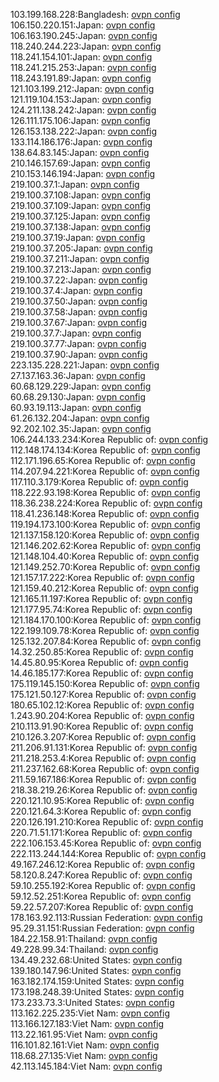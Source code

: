 103.199.168.228:Bangladesh: [ovpn config](vpn/103_199_168_228.ovpn)  
106.150.220.151:Japan: [ovpn config](vpn/106_150_220_151.ovpn)  
106.163.190.245:Japan: [ovpn config](vpn/106_163_190_245.ovpn)  
118.240.244.223:Japan: [ovpn config](vpn/118_240_244_223.ovpn)  
118.241.154.101:Japan: [ovpn config](vpn/118_241_154_101.ovpn)  
118.241.215.253:Japan: [ovpn config](vpn/118_241_215_253.ovpn)  
118.243.191.89:Japan: [ovpn config](vpn/118_243_191_89.ovpn)  
121.103.199.212:Japan: [ovpn config](vpn/121_103_199_212.ovpn)  
121.119.104.153:Japan: [ovpn config](vpn/121_119_104_153.ovpn)  
124.211.138.242:Japan: [ovpn config](vpn/124_211_138_242.ovpn)  
126.111.175.106:Japan: [ovpn config](vpn/126_111_175_106.ovpn)  
126.153.138.222:Japan: [ovpn config](vpn/126_153_138_222.ovpn)  
133.114.186.176:Japan: [ovpn config](vpn/133_114_186_176.ovpn)  
138.64.83.145:Japan: [ovpn config](vpn/138_64_83_145.ovpn)  
210.146.157.69:Japan: [ovpn config](vpn/210_146_157_69.ovpn)  
210.153.146.194:Japan: [ovpn config](vpn/210_153_146_194.ovpn)  
219.100.37.1:Japan: [ovpn config](vpn/219_100_37_1.ovpn)  
219.100.37.108:Japan: [ovpn config](vpn/219_100_37_108.ovpn)  
219.100.37.109:Japan: [ovpn config](vpn/219_100_37_109.ovpn)  
219.100.37.125:Japan: [ovpn config](vpn/219_100_37_125.ovpn)  
219.100.37.138:Japan: [ovpn config](vpn/219_100_37_138.ovpn)  
219.100.37.19:Japan: [ovpn config](vpn/219_100_37_19.ovpn)  
219.100.37.205:Japan: [ovpn config](vpn/219_100_37_205.ovpn)  
219.100.37.211:Japan: [ovpn config](vpn/219_100_37_211.ovpn)  
219.100.37.213:Japan: [ovpn config](vpn/219_100_37_213.ovpn)  
219.100.37.22:Japan: [ovpn config](vpn/219_100_37_22.ovpn)  
219.100.37.4:Japan: [ovpn config](vpn/219_100_37_4.ovpn)  
219.100.37.50:Japan: [ovpn config](vpn/219_100_37_50.ovpn)  
219.100.37.58:Japan: [ovpn config](vpn/219_100_37_58.ovpn)  
219.100.37.67:Japan: [ovpn config](vpn/219_100_37_67.ovpn)  
219.100.37.7:Japan: [ovpn config](vpn/219_100_37_7.ovpn)  
219.100.37.77:Japan: [ovpn config](vpn/219_100_37_77.ovpn)  
219.100.37.90:Japan: [ovpn config](vpn/219_100_37_90.ovpn)  
223.135.228.221:Japan: [ovpn config](vpn/223_135_228_221.ovpn)  
27.137.163.36:Japan: [ovpn config](vpn/27_137_163_36.ovpn)  
60.68.129.229:Japan: [ovpn config](vpn/60_68_129_229.ovpn)  
60.68.29.130:Japan: [ovpn config](vpn/60_68_29_130.ovpn)  
60.93.19.113:Japan: [ovpn config](vpn/60_93_19_113.ovpn)  
61.26.132.204:Japan: [ovpn config](vpn/61_26_132_204.ovpn)  
92.202.102.35:Japan: [ovpn config](vpn/92_202_102_35.ovpn)  
106.244.133.234:Korea Republic of: [ovpn config](vpn/106_244_133_234.ovpn)  
112.148.174.134:Korea Republic of: [ovpn config](vpn/112_148_174_134.ovpn)  
112.171.196.65:Korea Republic of: [ovpn config](vpn/112_171_196_65.ovpn)  
114.207.94.221:Korea Republic of: [ovpn config](vpn/114_207_94_221.ovpn)  
117.110.3.179:Korea Republic of: [ovpn config](vpn/117_110_3_179.ovpn)  
118.222.93.198:Korea Republic of: [ovpn config](vpn/118_222_93_198.ovpn)  
118.36.238.224:Korea Republic of: [ovpn config](vpn/118_36_238_224.ovpn)  
118.41.236.148:Korea Republic of: [ovpn config](vpn/118_41_236_148.ovpn)  
119.194.173.100:Korea Republic of: [ovpn config](vpn/119_194_173_100.ovpn)  
121.137.158.120:Korea Republic of: [ovpn config](vpn/121_137_158_120.ovpn)  
121.146.202.62:Korea Republic of: [ovpn config](vpn/121_146_202_62.ovpn)  
121.148.104.40:Korea Republic of: [ovpn config](vpn/121_148_104_40.ovpn)  
121.149.252.70:Korea Republic of: [ovpn config](vpn/121_149_252_70.ovpn)  
121.157.17.222:Korea Republic of: [ovpn config](vpn/121_157_17_222.ovpn)  
121.159.40.212:Korea Republic of: [ovpn config](vpn/121_159_40_212.ovpn)  
121.165.11.197:Korea Republic of: [ovpn config](vpn/121_165_11_197.ovpn)  
121.177.95.74:Korea Republic of: [ovpn config](vpn/121_177_95_74.ovpn)  
121.184.170.100:Korea Republic of: [ovpn config](vpn/121_184_170_100.ovpn)  
122.199.109.78:Korea Republic of: [ovpn config](vpn/122_199_109_78.ovpn)  
125.132.207.84:Korea Republic of: [ovpn config](vpn/125_132_207_84.ovpn)  
14.32.250.85:Korea Republic of: [ovpn config](vpn/14_32_250_85.ovpn)  
14.45.80.95:Korea Republic of: [ovpn config](vpn/14_45_80_95.ovpn)  
14.46.185.177:Korea Republic of: [ovpn config](vpn/14_46_185_177.ovpn)  
175.119.145.150:Korea Republic of: [ovpn config](vpn/175_119_145_150.ovpn)  
175.121.50.127:Korea Republic of: [ovpn config](vpn/175_121_50_127.ovpn)  
180.65.102.12:Korea Republic of: [ovpn config](vpn/180_65_102_12.ovpn)  
1.243.90.204:Korea Republic of: [ovpn config](vpn/1_243_90_204.ovpn)  
210.113.91.90:Korea Republic of: [ovpn config](vpn/210_113_91_90.ovpn)  
210.126.3.207:Korea Republic of: [ovpn config](vpn/210_126_3_207.ovpn)  
211.206.91.131:Korea Republic of: [ovpn config](vpn/211_206_91_131.ovpn)  
211.218.253.4:Korea Republic of: [ovpn config](vpn/211_218_253_4.ovpn)  
211.237.162.68:Korea Republic of: [ovpn config](vpn/211_237_162_68.ovpn)  
211.59.167.186:Korea Republic of: [ovpn config](vpn/211_59_167_186.ovpn)  
218.38.219.26:Korea Republic of: [ovpn config](vpn/218_38_219_26.ovpn)  
220.121.10.95:Korea Republic of: [ovpn config](vpn/220_121_10_95.ovpn)  
220.121.64.3:Korea Republic of: [ovpn config](vpn/220_121_64_3.ovpn)  
220.126.191.210:Korea Republic of: [ovpn config](vpn/220_126_191_210.ovpn)  
220.71.51.171:Korea Republic of: [ovpn config](vpn/220_71_51_171.ovpn)  
222.106.153.45:Korea Republic of: [ovpn config](vpn/222_106_153_45.ovpn)  
222.113.244.144:Korea Republic of: [ovpn config](vpn/222_113_244_144.ovpn)  
49.167.246.12:Korea Republic of: [ovpn config](vpn/49_167_246_12.ovpn)  
58.120.8.247:Korea Republic of: [ovpn config](vpn/58_120_8_247.ovpn)  
59.10.255.192:Korea Republic of: [ovpn config](vpn/59_10_255_192.ovpn)  
59.12.52.251:Korea Republic of: [ovpn config](vpn/59_12_52_251.ovpn)  
59.22.57.207:Korea Republic of: [ovpn config](vpn/59_22_57_207.ovpn)  
178.163.92.113:Russian Federation: [ovpn config](vpn/178_163_92_113.ovpn)  
95.29.31.151:Russian Federation: [ovpn config](vpn/95_29_31_151.ovpn)  
184.22.158.91:Thailand: [ovpn config](vpn/184_22_158_91.ovpn)  
49.228.99.34:Thailand: [ovpn config](vpn/49_228_99_34.ovpn)  
134.49.232.68:United States: [ovpn config](vpn/134_49_232_68.ovpn)  
139.180.147.96:United States: [ovpn config](vpn/139_180_147_96.ovpn)  
163.182.174.159:United States: [ovpn config](vpn/163_182_174_159.ovpn)  
173.198.248.39:United States: [ovpn config](vpn/173_198_248_39.ovpn)  
173.233.73.3:United States: [ovpn config](vpn/173_233_73_3.ovpn)  
113.162.225.235:Viet Nam: [ovpn config](vpn/113_162_225_235.ovpn)  
113.166.127.183:Viet Nam: [ovpn config](vpn/113_166_127_183.ovpn)  
113.22.161.95:Viet Nam: [ovpn config](vpn/113_22_161_95.ovpn)  
116.101.82.161:Viet Nam: [ovpn config](vpn/116_101_82_161.ovpn)  
118.68.27.135:Viet Nam: [ovpn config](vpn/118_68_27_135.ovpn)  
42.113.145.184:Viet Nam: [ovpn config](vpn/42_113_145_184.ovpn)  
